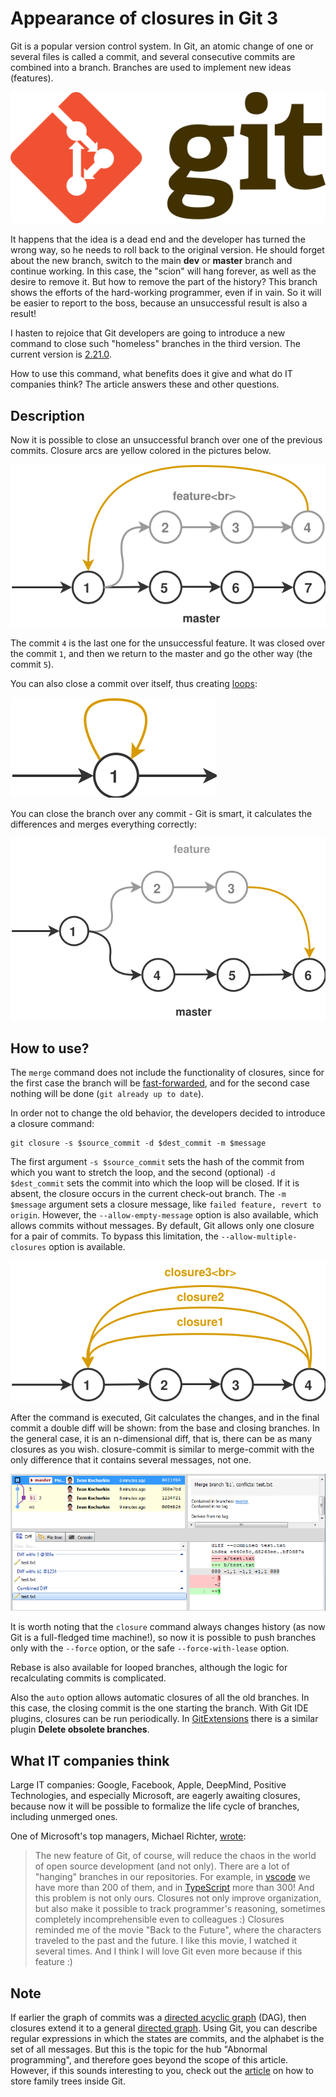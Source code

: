 # Appearance of closures in Git 3

Git is a popular version control system. In Git, an atomic change of one or
several files is called a commit, and several consecutive commits are combined
into a branch. Branches are used to implement new ideas (features).

![Git Logo](Logo.svg)

It happens that the idea is a dead end and the developer has turned the wrong
way, so he needs to roll back to the original version. He should forget about
the new branch, switch to the main **dev** or **master** branch and continue
working. In this case, the "scion" will hang forever, as well as the desire to
remove it. But how to remove the part of the history? This branch shows the
efforts of the hard-working programmer, even if in vain. So it will be easier to
report to the boss, because an unsuccessful result is also a result!

I hasten to rejoice that Git developers are going to introduce a new command to
close such "homeless" branches in the third version. The current version is
[2.21.0](https://git-scm.com/downloads).

How to use this command, what benefits does it give and what do IT companies
think? The article answers these and other questions.

<cut/>

## Description

Now it is possible to close an unsuccessful branch over one of the previous
commits. Closure arcs are yellow colored in the pictures below.

![Git-Closure](Git-Closure.svg)

<!--
```graphviz
digraph {
    node [shape=circle];
    rankdir="LR";

    1 -> 5 -> 6 -> 7;
    1 -> 2 -> 3 -> 4 -> 1
    { rank = same; 2; 3; 4 }
    { rank = same; 1; 5; 6; 7 }
}
```

-->

The commit `4` is the last one for the unsuccessful feature. It was closed over
the commit `1`, and then we return to the master and go the other way (the
commit `5`).

You can also close a commit over itself, thus creating
[loops](https://en.wikipedia.org/wiki/Loop_(graph_theory)):

![Git Loop](Git-Loop.svg)

<!--
```graphviz
digraph {
    node [shape=circle];
    rankdir="LR";

    1 -> 1
}
```

-->

You can close the branch over any commit - Git is smart, it calculates the
differences and merges everything correctly:

![Git Closure Custom](Git-Closure-Custom.svg)

<!--
```graphviz
digraph {
    node [shape=circle];
    rankdir="LR";

    1 -> 2 -> 3 -> 6;
    1 -> 4 -> 5 -> 6;
}
```

-->

## How to use?

The `merge` command does not include the functionality of closures, since for
the first case the branch will be
[fast-forwarded](https://stackoverflow.com/q/9069061/1046374), and for the
second case nothing will be done (`git already up to date`).

In order not to change the old behavior, the developers decided to introduce a
closure command:

```
git closure -s $source_commit -d $dest_commit -m $message
```

The first argument `-s $source_commit` sets the hash of the commit from which
you want to stretch the loop, and the second (optional) `-d $dest_commit` sets
the commit into which the loop will be closed. If it is absent, the closure
occurs in the current check-out branch. The `-m $message` argument sets a
closure message, like `failed feature, revert to origin`. However, the
`--allow-empty-message` option is also available, which allows commits without
messages. By default, Git allows only one closure for a pair of commits. To
bypass this limitation, the `--allow-multiple-closures` option is available.

![Git Multiple Closure](Git-Closure-Multiple.svg)

After the command is executed, Git calculates the changes, and in the final
commit a double diff will be shown: from the base and closing branches. In the
general case, it is an n-dimensional diff, that is, there can be as many
closures as you wish. closure-commit is similar to merge-commit with the only
difference that it contains several messages, not one.

![Git Closure Merge](Git-Closure-Merge.png)

It is worth noting that the `closure` command always changes history (as now Git
is a full-fledged time machine!), so now it is possible to push branches only
with the `--force` option, or the safe `--force-with-lease` option.

Rebase is also available for looped branches, although the logic for
recalculating commits is complicated.

Also the `auto` option allows automatic closures of all the old branches. In
this case, the closing commit is the one starting the branch. With Git IDE
plugins, closures can be run periodically. In
[GitExtensions](https://github.com/gitextensions/gitextensions) there is a
similar plugin **Delete obsolete branches**.

## What IT companies think

Large IT companies: Google, Facebook, Apple, DeepMind, Positive Technologies,
and especially Microsoft, are eagerly awaiting closures, because now it will be
possible to formalize the life cycle of branches, including unmerged ones.

One of Microsoft's top managers, Michael Richter, [wrote]():

> The new feature of Git, of course, will reduce the chaos in the world of open
source development (and not only). There are a lot of "hanging" branches in our
repositories. For example, in [vscode](https://github.com/Microsoft/vscode) we
have more than 200 of them, and in
[TypeScript](https://github.com/Microsoft/TypeScript) more than 300! And this
problem is not only ours. Closures not only improve organization, but also make
it possible to track programmer's reasoning, sometimes completely
incomprehensible even to colleagues :) Closures reminded me of the movie "Back
to the Future", where the characters traveled to the past and the future. I like
this movie, I watched it several times. And I think I will love Git even more
because if this feature :)

## Note

If earlier the graph of commits was a [directed acyclic
graph](https://en.wikipedia.org/wiki/Directed_acyclic_graph) (DAG), then
closures extend it to a general [directed
graph](https://en.wikipedia.org/wiki/Directed_graph). Using Git, you can
describe regular expressions in which the states are commits, and the alphabet
is the set of all messages. But this is the topic for the hub "Abnormal
programming", and therefore goes beyond the scope of this article. However, if
this sounds interesting to you, check out the
[article](https://habr.com/post/351158/) on how to store family trees inside
Git.